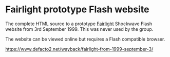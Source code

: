 # Fairlight prototype Flash website

The complete HTML source to a prototype [Fairlight](https://demozoo.org/groups/239/) Shockwave Flash website from 3rd September 1999. This was never used by the group.

The website can be viewed online but requires a Flash compatible browser.

https://www.defacto2.net/wayback/fairlight-from-1999-september-3/ 
